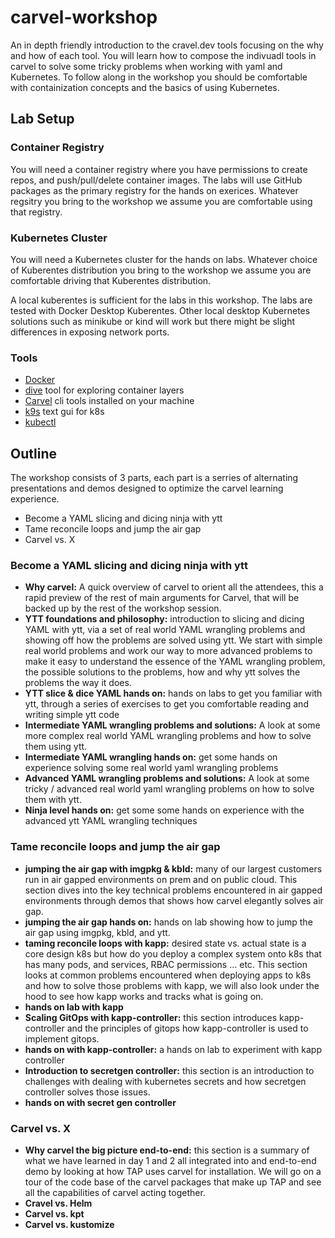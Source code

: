 # carvel-workshop
An in depth friendly introduction to the cravel.dev tools focusing on the why
and how of each tool. You will learn how to compose the indivuadl tools in
carvel to solve some tricky problems when working with yaml and Kubernetes. 
To follow along in the workshop you should be comfortable with containization 
concepts and the basics of using Kubernetes. 

## Lab Setup 

### Container Registry

You will need a container registry where you have permissions to create repos,
and push/pull/delete container images. The labs will use GitHub packages as the 
primary registry for the hands on exerices. Whatever regsitry you bring to the 
workshop we assume you are comfortable using that registry.

### Kubernetes Cluster 

You will need a Kubernetes cluster for the hands on labs. Whatever choice of 
Kuberentes distribution you bring to the workshop we assume you are comfortable 
driving that Kuberentes distribution. 

A local kuberentes is sufficient for the labs in this workshop. The labs are 
tested with Docker Desktop Kuberentes. Other local desktop Kubernetes solutions 
such as minikube or kind will work but there might be slight differences in 
exposing network ports.

### Tools
* [Docker](https://www.docker.com/products/docker-desktop) 
* [dive](https://github.com/wagoodman/dive) tool for exploring container layers
* [Carvel](https://carvel.dev/) cli tools installed on your machine
* [k9s](https://github.com/derailed/k9s#installation) text gui for k8s
* [kubectl](https://kubernetes.io/docs/tasks/tools/#kubectl)

## Outline

The workshop consists of 3 parts, each part is a serries of alternating 
presentations and demos designed to optimize the carvel learning experience.
* Become a YAML slicing and dicing ninja with ytt
* Tame reconcile loops and jump the air gap
* Carvel vs. X 

### Become a YAML slicing and dicing ninja with ytt

- **Why carvel:**  A quick overview of carvel to orient all the attendees, 
this a rapid preview of the rest of main arguments for Carvel, that will be 
backed up by the rest of the workshop session.
- **YTT foundations and philosophy:** introduction to slicing and dicing YAML 
with ytt, via a set of real world YAML wrangling problems and showing off how 
the problems are solved using ytt. We start with simple real world problems and
work our way to more advanced problems to make it easy to understand the
essence of the YAML wrangling problem, the possible solutions to the problems, 
how and why ytt solves the problems the way it does.
- **YTT slice & dice YAML hands on:**  hands on labs to get you familiar with 
ytt, through a series of exercises to get you comfortable reading and writing 
simple ytt code
- **Intermediate YAML wrangling problems and solutions:** A look at some more 
complex real world YAML wrangling problems and how to solve them using ytt. 
- **Intermediate YAML wrangling hands on:** get some hands on experience 
solving some real world yaml wrangling problems 
- **Advanced YAML wrangling problems and solutions:** A look at some tricky / 
advanced real world yaml wrangling problems on how to solve them with ytt. 
- **Ninja level hands on:** get some some hands on experience with the 
advanced ytt YAML wrangling techniques

### Tame reconcile loops and jump the air gap
- **jumping the air gap with imgpkg & kbld:** many of our largest customers run 
in air gapped environments on prem and on public cloud. This section dives into 
the key technical problems encountered in air gapped environments through demos 
that shows how carvel elegantly solves air gap.  
- **jumping the air gap hands on:** hands on lab showing how to jump the air gap
using imgpkg, kbld, and ytt. 
- **taming reconcile loops with kapp:** desired state vs. actual state is a core
design k8s but how do you deploy a complex system onto k8s that has many pods, 
and services, RBAC permissions … etc. This section looks at common problems 
encountered when deploying apps to k8s and how to solve those problems with 
kapp, we will also look under the hood to see how kapp works and tracks what 
is going on. 
- **hands on lab with kapp**
- **Scaling GitOps with kapp-controller:**  this section introduces 
kapp-controller and the principles of gitops how kapp-controller 
is used to implement gitops. 
- **hands on with kapp-controller:**  a hands on lab to experiment with 
kapp controller 
- **Introduction to secretgen controller:** this section is an introduction 
to challenges with dealing with kubernetes secrets and how secretgen controller 
solves those issues. 
- **hands on with secret gen controller**

### Carvel vs. X 
- **Why carvel the big picture end-to-end:** this section is a summary of 
what we have learned in day 1 and 2 all integrated into and end-to-end demo by 
looking at how TAP uses carvel for installation. We will go on a tour of the 
code base of the carvel packages that make up TAP and see all the capabilities 
of carvel acting together. 
- **Cravel vs. Helm**
- **Carvel vs. kpt**
- **Carvel vs. kustomize**




